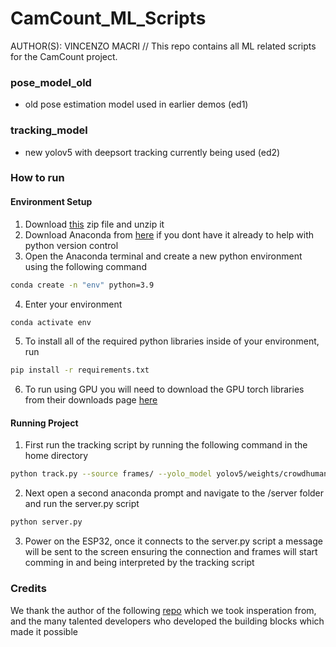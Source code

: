 # CamCount_ML_Scripts
AUTHOR(S): VINCENZO MACRI // This repo contains all ML related scripts for the CamCount project.

### pose_model_old
* old pose estimation model used in earlier demos (ed1)

### tracking_model
* new yolov5 with deepsort tracking currently being used (ed2)

### How to run
#### Environment Setup
1. Download [this](https://drive.google.com/file/d/1b7Ju3vAtfMuGh9zdDMigS71z0I4d-k2S/view?usp=share_link) zip file and unzip it
2. Download Anaconda from [here](https://www.anaconda.com/) if you dont have it already to help with python version control
3. Open the Anaconda terminal and create a new python environment using the following command
```bash
conda create -n "env" python=3.9
```
4. Enter your environment
```bash
conda activate env 
```
5. To install all of the required python libraries inside of your environment, run 
```bash
pip install -r requirements.txt
```
6. To run using GPU you will need to download the GPU torch libraries from their downloads page [here](https://pytorch.org/)
#### Running Project
1. First run the tracking script by running the following command in the home directory
```bash
python track.py --source frames/ --yolo_model yolov5/weights/crowdhuman_yolov5m.pt --classes 0
```
2. Next open a second anaconda prompt and navigate to the /server folder and run the server.py script
```bash
python server.py
```
3. Power on the ESP32, once it connects to the server.py script a message will be sent to the screen ensuring the connection and frames will start comming in and being interpreted by the tracking script

### Credits
We thank the author of the following [repo](https://github.com/mikel-brostrom/yolov8_tracking) which we took insperation from, and the many talented developers who developed the building blocks which made it possible

